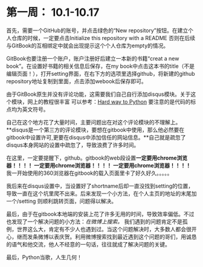 # 第一周： 10.1-10.17

首先，需要一个GitHub的账号，并点击绿色的“New repository”按钮。在建立个人仓库的时候，一定要点击Initialize this repository with a README   否则在后续与GitBook的互相绑定中就会出现提示这个个人仓库为empty的情况。


GitBook也要注册一个账户，账户注册好后建立一本新的书籍“creat a new book”。在设置好书籍的相关信息后保存，在my book中点击这本书的title（不是编辑页面！），打开setting界面，在右下方的选项里选择github，将新建的github repository地址复制到里面，点击添加webook后保存即可。

由于GitBook原生并没有评论功能，这需要我们自己自行添加disqus模块。关于这个模块，网上的教程很丰富 可以参考：[Hard way to Python](https://zjuguxi.gitbooks.io/hard-way-to-python/content/week/disqus.html)  要注意的是代码的标点均为英文符号。

自己在这个地方花了大量时间，主要问题出在对这个评论模块的不理解上。**disqus是一个第三方的评论模块，要想在gitbook中使用，那么他必然要在gitbook中设置许可,更要在disqus中添加信任的网站信息。**自己就是疏忽了disqus本身网站的设置中疏忽了，导致浪费了许多时间。  

在这里，一定要提醒下，github。gitbook的web段设置**一定要用chrome浏览器！！！！ 一定要用chrome浏览器！！！！ 一定要用chrome浏览器！！！！** 我一开始使用的360浏览器在gitbook的载入页面里卡了好久好久。。。。。

我后来在disqus设置中，当设置好了shortname后却一直没找到setting的位置，导致一直在这个坑里爬不出来。后来发现一个小方法，在个人主页的地址的末尾加一个/setting  则顺利跳转页面，问题得以解决。

最后，由于在gitbook本地端的安装上花了许多无用的时间，导致效率偏低。不过也发现了一个解决问题的小方法：*在微博上搜索。*   我们遇到的问题肯定不是孤例，世界这么大，肯定有不少人也遇到过。当这个问题解决时，大多数人都会很开心，继而发条微博以表庆贺。利用微博搜索找到最近遇到这个问题的哥们，用诚恳的语气和他交流，他人不经意的一句话，往往就成了解决问题的关键。

最后，Python当歌，人生几何！